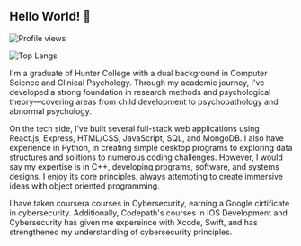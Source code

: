 ## Hello World! 👋
![Profile views](https://komarev.com/ghpvc/?username=briochee&color=blue)

![Top Langs](https://github-readme-stats.vercel.app/api/top-langs/?username=briochee&layout=compact)

I'm a graduate of Hunter College with a dual background in Computer Science and Clinical Psychology. Through my academic journey, I've developed a strong foundation in research methods and psychological theory—covering areas from child development to psychopathology and abnormal psychology.

On the tech side, I’ve built several full-stack web applications using React.js, Express, HTML/CSS, JavaScript, SQL, and MongoDB. I also have experience in Python, in creating simple desktop programs to exploring data structures and solitions to numerous coding challenges. However, I would say my expertise is in C++, developing programs, software, and systems designs. I enjoy its core principles, always attempting to create immersive ideas with object oriented programming.

I have taken coursera courses in Cybersecurity, earning a Google cirtificate in cybersecurity. Additionally, Codepath's courses in IOS Development and Cybersecurity has given me expereince with Xcode, Swift, and has strengthened my understanding of cybersecurity principles.

<!--
**Briochee/Briochee** is a ✨ _special_ ✨ repository because its `README.md` (this file) appears on your GitHub profile.

Here are some ideas to get you started:

- 🔭 I’m currently working on ...
- 🌱 I’m currently learning ...
- 👯 I’m looking to collaborate on ...
- 🤔 I’m looking for help with ...
- 💬 Ask me about ...
- 📫 How to reach me: ...
- 😄 Pronouns: ...
- ⚡ Fun fact: ...
-->
